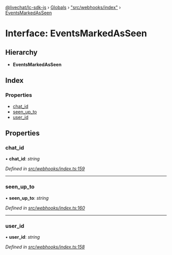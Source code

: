 [@livechat/lc-sdk-js](../README.md) › [Globals](../globals.md) › ["src/webhooks/index"](../modules/_src_webhooks_index_.md) › [EventsMarkedAsSeen](_src_webhooks_index_.eventsmarkedasseen.md)

# Interface: EventsMarkedAsSeen

## Hierarchy

* **EventsMarkedAsSeen**

## Index

### Properties

* [chat_id](_src_webhooks_index_.eventsmarkedasseen.md#chat_id)
* [seen_up_to](_src_webhooks_index_.eventsmarkedasseen.md#seen_up_to)
* [user_id](_src_webhooks_index_.eventsmarkedasseen.md#user_id)

## Properties

###  chat_id

• **chat_id**: *string*

*Defined in [src/webhooks/index.ts:159](https://github.com/livechat/lc-sdk-js/blob/de56f05/src/webhooks/index.ts#L159)*

___

###  seen_up_to

• **seen_up_to**: *string*

*Defined in [src/webhooks/index.ts:160](https://github.com/livechat/lc-sdk-js/blob/de56f05/src/webhooks/index.ts#L160)*

___

###  user_id

• **user_id**: *string*

*Defined in [src/webhooks/index.ts:158](https://github.com/livechat/lc-sdk-js/blob/de56f05/src/webhooks/index.ts#L158)*

